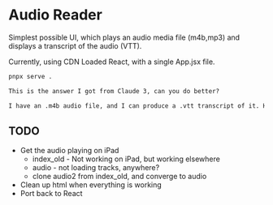 # Audio Reader

Simplest possible UI, which plays an audio media file (m4b,mp3) and displays a transcript of the audio (VTT).

Currently, using CDN Loaded React, with a single App.jsx file.

```bash
pnpx serve .
```

```txt
This is the answer I got from Claude 3, can you do better?

I have an .m4b audio file, and I can produce a .vtt transcript of it. How can I play that in a browser. Ideally the transcript's text would be in a scrolling area, and current transcript test would be highlighted
```

## TODO

- Get the audio playing on iPad
  - index_old - Not working on iPad, but working elsewhere
  - audio - not loading tracks, anywhere?
  - clone audio2 from index_old, and converge to audio
- Clean up html when everything is working
- Port back to React
